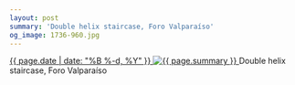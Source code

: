 ```yaml
---
layout: post
summary: 'Double helix staircase, Foro Valparaíso'
og_image: 1736-960.jpg
---
```


<p>
 <time>
  <a href="/1736">
   {{ page.date | date: "%B %-d, %Y" }}
  </a>
 </time>
 <a href="/1736">
  <img alt="{{ page.summary }}" data-taken="2/9/2023" sizes="(min-width: 700px) 50vw, calc(100vw - 2rem)" src="{{ site.assets_url }}/1736-480.jpg" srcset="{{ site.assets_url }}/1736-240.jpg 240w, {{ site.assets_url }}/1736-480.jpg 480w, {{ site.assets_url }}/1736-720.jpg 720w, {{ site.assets_url }}/1736-960.jpg 960w"/>
 </a>
 <span>
  Double helix staircase, Foro Valparaíso
 </span>
</p>
